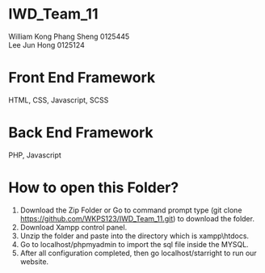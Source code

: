 # IWD_Team_11
William Kong Phang Sheng 0125445<br>
Lee Jun Hong 0125124

# Front End Framework
HTML, CSS, Javascript, SCSS

# Back End Framework
PHP, Javascript

# How to open this Folder?
1. Download the Zip Folder or Go to command prompt type (git clone https://github.com/WKPS123/IWD_Team_11.git) to download the folder.
2. Download Xampp control panel.
3. Unzip the folder and paste into the directory which is xampp\htdocs.
4. Go to localhost/phpmyadmin to import the sql file inside the MYSQL.
5. After all configuration completed, then go localhost/starright to run our website.
